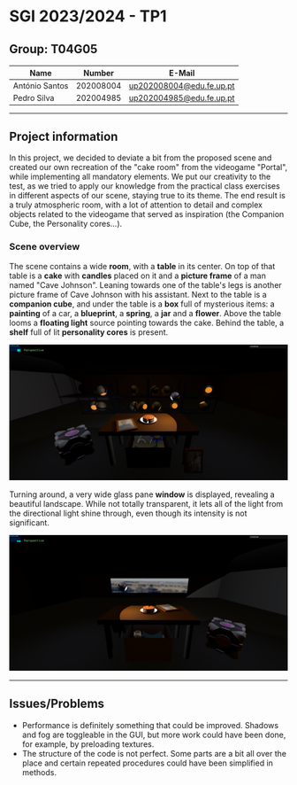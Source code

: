 # SGI 2023/2024 - TP1

## Group: T04G05

| Name           | Number    | E-Mail                   |
| -------------- | --------- | ------------------------ |
| António Santos | 202008004 | up202008004@edu.fe.up.pt |
| Pedro Silva    | 202004985 | up202004985@edu.fe.up.pt |

---

## Project information

In this project, we decided to deviate a bit from the proposed scene and created our own recreation of the "cake room" from the videogame "Portal", while implementing all mandatory elements. We put our creativity to the test, as we tried to apply our knowledge from the practical class exercises in different aspects of our scene, staying true to its theme. The end result is a truly atmospheric room, with a lot of attention to detail and complex objects related to the videogame that served as inspiration (the Companion Cube, the Personality cores...).

### Scene overview

The scene contains a wide **room**, with a **table** in its center. On top of that table is a **cake** with **candles** placed on it and a **picture frame** of a man named "Cave Johnson". Leaning towards one of the table's legs is another picture frame of Cave Johnson with his assistant. Next to the table is a **companion cube**, and under the table is a **box** full of mysterious items: a **painting** of a car, a **blueprint**, a **spring**, a **jar** and a **flower**. Above the table looms a **floating light** source pointing towards the cake. Behind the table, a **shelf** full of lit **personality cores** is present.

![Front view of the scene](screenshots/scene_front.png)

Turning around, a very wide glass pane **window** is displayed, revealing a beautiful landscape. While not totally transparent, it lets all of the light from the directional light shine through, even though its intensity is not significant.

![Back view of the scene](screenshots/scene_back.png)

---

## Issues/Problems

-   Performance is definitely something that could be improved. Shadows and fog are toggleable in the GUI, but more work could have been done, for example, by preloading textures.
-   The structure of the code is not perfect. Some parts are a bit all over the place and certain repeated procedures could have been simplified in methods.
